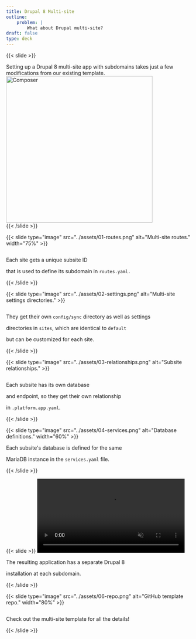 ```yaml
---
title: Drupal 8 Multi-site
outline:
    problem: |
        What about Drupal multi-site?
draft: false
type: deck
---
```


{{< slide >}}
<div class="two-col-svg">
  <div>Setting up a Drupal 8 multi-site app with subdomains takes just a few modifications from our existing template.</div>
  <div><img src="../assets/druplicon.svg" class="plain" width="400px" alt="Composer" /></div>
</div>
{{< /slide >}}

{{< slide type="image" src="../assets/01-routes.png" alt="Multi-site routes." width="75%" >}}
<p style="margin-top: 2em;">Each site gets a unique subsite ID</p>
<p>that is used to define its subdomain in <code>routes.yaml.</code></p>
{{< /slide >}}

{{< slide type="image" src="../assets/02-settings.png" alt="Multi-site settings directories." >}}
<p style="margin-top: 2em;">They get their own <code>config/sync</code> directory as well as settings</p>
<p> directories in <code>sites</code>, which are identical to <code>default</code></p>
<p>but can be customized for each site.</p>
{{< /slide >}}

{{< slide type="image" src="../assets/03-relationships.png" alt="Subsite relationships." >}}
<p style="margin-top: 2em;">Each subsite has its own database</p>
<p>and endpoint, so they get their own relationship</p>
<p>in <code>.platform.app.yaml</code>.</p>
{{< /slide >}}

{{< slide type="image" src="../assets/04-services.png" alt="Database definitions." width="60%" >}}
<p style="margin-top: 1em;">Each subsite's database is defined for the same</p>
<p>MariaDB instance in the <code>services.yaml</code> file.</p>
{{< /slide >}}

{{< slide >}}
<video width="80%" data-autoplay muted playsinline>
  <source src="../assets/05-urls.mp4" type="video/mp4">
</video>
<p>The resulting application has a separate Drupal 8</p>
<p>installation at each subdomain.</p>
{{< /slide >}}

{{< slide type="image" src="../assets/06-repo.png" alt="GitHub template repo." width="80%" >}}
<p style="margin-top: 2em;">Check out the multi-site template for all the details!</p>
{{< /slide >}}
